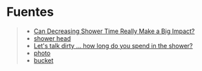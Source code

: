 [by]: <> "Eduardo avila"
[date]: <> "26 de marzo 2020"
[title]: <> "El retos 5 minutos (duchas)"

# Fuentes

> - [Can Decreasing Shower Time Really Make a Big Impact?](https://sites.psu.edu/mfsblog/2015/04/30/can-decreasing-shower-time-really-make-a-big-impact/)
> - [shower head](https://en.wikipedia.org/wiki/Shower#/media/File:Showerhead.JPG)
> - [Let's talk dirty … how long do you spend in the shower?](https://www.theguardian.com/environment/green-living-blog/2009/sep/04/power-shower-blog)
> - [photo](https://www.pexels.com/es-es/foto/acero-audio-cancion-cantando-675960/)
> - [bucket](https://simple.wikipedia.org/wiki/Bucket#/media/File:Bucket.agr.jpg)

